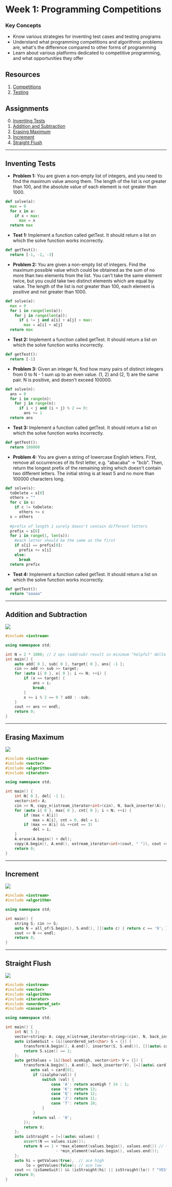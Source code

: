 # Week 1: Programming Competitions
### Key Concepts
* Know various strategies for inventing test cases and testing programs
* Understand what programming competitions and algorithmic problems are, what's the difference compared to other forms of programming
* Learn about various platforms dedicated to competitive programming, and what opportunities they offer

## Resources
1. [Competitions](docs/competitions.pdf)
2. [Testing](docs/testing.pdf)

## Assignments

0. [Inventing Tests](#inventing-tests)
1. [Addition and Subtraction](#addition-and-subtraction)
2. [Erasing Maximum](#erasing-maximum)
3. [Increment](#increment)
4. [Straight Flush](#straight-flush)

---

## Inventing Tests

* **Problem 1:** You are given a non-empty list of integers, and you need to find the maximum value among them. The length of the list is not greater than 100, and the absolute value of each element is not greater than 1000.

```python
def solve(a):
  max = 0
  for x in a:
    if x > max:
      max = x
  return max
```

* **Test 1:** Implement a function called getTest. It should return a list on which the solve function works incorrectly.

```python
def getTest():
  return [-1, -2, -3]
```	

* **Problem 2:** You are given a non-empty list of integers. Find the maximum possible value which could be obtained as the sum of no more than two elements from the list. You can't take the same element twice, but you could take two distinct elements which are equal by value. The length of the list is not greater than 100, each element is positive and not greater than 1000.

```python
def solve(a):
  max = 0
  for i in range(len(a)):
    for j in range(len(a)):
      if i != j and a[i] + a[j] > max:
        max = a[i] + a[j]
  return max
```

* **Test 2:** Implement a function called getTest. It should return a list on which the solve function works incorrectly.

```python
def getTest():
  return [-1]
```

* **Problem 3:** Given an integer N, find how many pairs of distinct integers from 0 to N - 1 sum up to an even value. (1, 2) and (2, 1) are the same pair. N is positive, and doesn't exceed 100000.

```python
def solve(n):
  ans = 0
  for i in range(n):
    for j in range(n):
      if i < j and (i + j) % 2 == 0:
        ans += 1
  return ans
```

* **Test 3:** Implement a function called getTest. It should return a list on which the solve function works incorrectly.

```python
def getTest():
  return 100000
```

* **Problem 4:** You are given a string of lowercase English letters. First, remove all occurrences of its first letter, e.g. "abacaba" -> "bcb". Then, return the longest prefix of the remaining string which doesn't contain two different letters. The initial string is at least 5 and no more than 100000 characters long.

```python
def solve(s):
  toDelete = s[0]
  others = ""
  for c in s:
    if c != toDelete:
      others += c
  s = others
  
  #prefix of length 1 surely doesn't contain different letters
  prefix = s[0]
  for i in range(1, len(s)):
    #each letter should be the same as the first
    if s[i] == prefix[0]:
      prefix += s[i]
    else:
      break
  return prefix
```

* **Test 4:** Implement a function called getTest. It should return a list on which the solve function works incorrectly.

```python
def getTest():
  return "aaaaa"
```

---

## Addition and Subtraction

![](1_addition_and_subtraction/1_addition_and_subtraction.png)

```cpp
#include <iostream>

using namespace std;

int N = 2 * 1000; // 2 ops (add/sub) result in minimum "helpful" delta of 1 (ie. go 1 step closer to max target 1000)
int main() {
    auto add{ 0 }, sub{ 0 }, target{ 0 }, ans{ -1 };
    cin >> add >> sub >> target;
    for (auto i{ 0 }, x{ 0 }; i <= N; ++i) {
        if (x == target) {
            ans = i;
            break;
        }
        x += i % 2 == 0 ? add : -sub;
    }
    cout << ans << endl;
    return 0;
}
```

---

## Erasing Maximum

![](2_erasing_max/2_erasing_max.png)

```cpp
#include <iostream>
#include <vector>
#include <algorithm>
#include <iterator>

using namespace std;

int main() {
    int N{ 0 }, del{ -1 };
    vector<int> A;
    cin >> N, copy_n(istream_iterator<int>(cin), N, back_inserter(A));
    for (auto i{ 0 }, max{ 0 }, cnt{ 0 }; i < N; ++i) {
        if (max < A[i])
            max = A[i], cnt = 0, del = i;
        if (max == A[i] && ++cnt == 3)
            del = i;
    }
    A.erase(A.begin() + del);
    copy(A.begin(), A.end(), ostream_iterator<int>(cout, " ")), cout << endl;
    return 0;
}
```

---

## Increment

![](3_increment/3_increment.png)

```cpp
#include <iostream>
#include <algorithm>

using namespace std;

int main() {
    string S; cin >> S;
    auto N = all_of(S.begin(), S.end(), [](auto c) { return c == '9'; }) ? S.size() + 1 : S.size();
    cout << N << endl;
    return 0;
}
```

---

## Straight Flush

![](4_straight_flush/4_straight_flush.png)

```cpp
#include <iostream>
#include <vector>
#include <algorithm>
#include <iterator>
#include <unordered_set>
#include <cassert>

using namespace std;

int main() {
    int N{ 5 };
    vector<string> A; copy_n(istream_iterator<string>(cin), N, back_inserter(A));
    auto isSameSuit = [&](unordered_set<char> S = {}) {
        transform(A.begin(), A.end(), inserter(S, S.end()), [](auto& card) { return card[1]; });
        return S.size() == 1;
    };
    auto getValues = [&](bool aceHigh, vector<int> V = {}) {
        transform(A.begin(), A.end(), back_inserter(V), [=](auto& card) {
           auto val = card[0];
            if (isalpha(val)) {
                switch (val) {
                    case 'A': return aceHigh ? 14 : 1;
                    case 'K': return 13;
                    case 'Q': return 12;
                    case 'J': return 11;
                    case 'T': return 10;
                }
            }
            return val - '0';
        });
        return V;
    };
    auto isStraight = [=](auto& values) {
        assert(N == values.size());
        return N == 1 + *max_element(values.begin(), values.end()) // +1 for [i..j] inclusive
                      - *min_element(values.begin(), values.end());
    };
    auto hi = getValues(true),  // ace high
         lo = getValues(false); // ace low
    cout << (isSameSuit() && (isStraight(hi) || isStraight(lo)) ? "YES" : "NO") << endl;
    return 0;
}
```